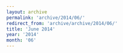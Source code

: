 ```yaml
---
layout: archive
permalink: 'archive/2014/06/'
redirect_from: 'archive/archive/2014/06/'
title: 'June 2014'
year: '2014'
month: '06'
---
```

